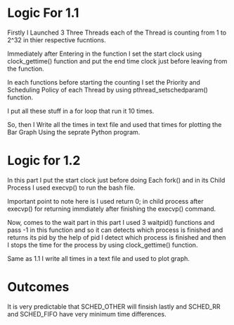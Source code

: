 # Logic For 1.1

Firstly I Launched 3 Three Threads each of the Thread is counting from 1 to 2^32 in thier respective fucntions.

Immediately after Entering in the function I set the start clock using clock_gettime() function and put the end time clock just before leaving from the function.

In each functions before starting the counting I set the Priority and Scheduling Policy of each Thread by using pthread_setschedparam() function.

I put all these stuff in a for loop that run it 10 times.

So, then I Write all the times in text file and used that times for plotting the Bar Graph Using the seprate Python program.


# Logic for 1.2

In this part I put the start clock just before doing Each fork() and in its Child Process I used execvp() to run the bash file.

Important point to note here is I used return 0; in child process after execvp() for returning immdiately after finishing the execvp() command.

Now, comes to the wait part in this part I used 3 waitpid() functions  and pass -1 in this function and so it can detects which process is finished and returns its pid by the help of pid I detect which process is finished and then I stops the time for the process by using clock_gettime() function.

Same as 1.1 I write all times in a text file and used to plot graph.


# Outcomes

It is very predictable that SCHED_OTHER will finsish lastly and SCHED_RR and SCHED_FIFO have very minimum time differences.